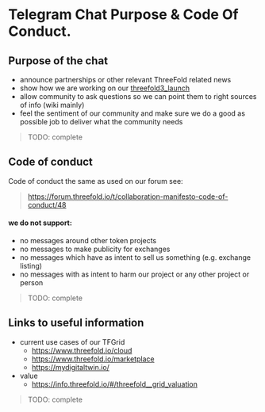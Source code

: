 # Telegram Chat Purpose & Code Of Conduct.


## Purpose of the chat

- announce partnerships or other relevant ThreeFold related news
- show how we are working on our [threefold3_launch](threefold3_launch)
- allow community to ask questions so we can point them to right sources of info (wiki mainly)
- feel the sentiment of our community and make sure we do a good as possible job to deliver what the community needs

> TODO: complete

## Code of conduct

Code of conduct the same as used on our forum see:

> https://forum.threefold.io/t/collaboration-manifesto-code-of-conduct/48


#### we do not support:

- no messages around other token projects 
- no messages to make publicity for exchanges
- no messages which have as intent to sell us something (e.g. exchange listing)
- no messages with as intent to harm our project or any other project or person

> TODO: complete

## Links to useful information

- current use cases of our TFGrid
    - https://www.threefold.io/cloud
    - https://www.threefold.io/marketplace
    - https://mydigitaltwin.io/
- value
  - https://info.threefold.io/#/threefold__grid_valuation



> TODO: complete